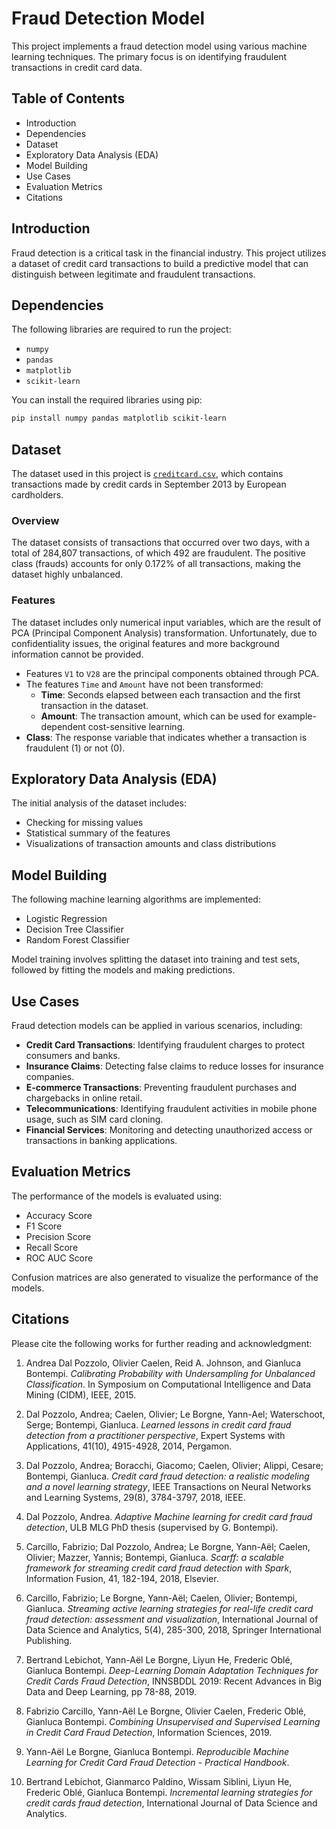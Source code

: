 # Fraud Detection Model

This project implements a fraud detection model using various machine learning techniques. The primary focus is on identifying fraudulent transactions in credit card data.

## Table of Contents

- Introduction
- Dependencies
- Dataset
- Exploratory Data Analysis (EDA)
- Model Building
- Use Cases
- Evaluation Metrics
- Citations

## Introduction

Fraud detection is a critical task in the financial industry. This project utilizes a dataset of credit card transactions to build a predictive model that can distinguish between legitimate and fraudulent transactions.

## Dependencies

The following libraries are required to run the project:

- `numpy`
- `pandas`
- `matplotlib`
- `scikit-learn`

You can install the required libraries using pip:

```bash
pip install numpy pandas matplotlib scikit-learn
```

## Dataset

The dataset used in this project is [`creditcard.csv`](https://www.kaggle.com/datasets/mlg-ulb/creditcardfraud?resource=download), which contains transactions made by credit cards in September 2013 by European cardholders.

### Overview
The dataset consists of transactions that occurred over two days, with a total of 284,807 transactions, of which 492 are fraudulent. The positive class (frauds) accounts for only 0.172% of all transactions, making the dataset highly unbalanced.

### Features
The dataset includes only numerical input variables, which are the result of PCA (Principal Component Analysis) transformation. Unfortunately, due to confidentiality issues, the original features and more background information cannot be provided.
- Features `V1` to `V28` are the principal components obtained through PCA.
- The features `Time` and `Amount` have not been transformed:
  - **Time**: Seconds elapsed between each transaction and the first transaction in the dataset.
  - **Amount**: The transaction amount, which can be used for example-dependent cost-sensitive learning.
- **Class**: The response variable that indicates whether a transaction is fraudulent (1) or not (0).

## Exploratory Data Analysis (EDA)
The initial analysis of the dataset includes:
- Checking for missing values
- Statistical summary of the features
- Visualizations of transaction amounts and class distributions

## Model Building
The following machine learning algorithms are implemented:
- Logistic Regression
- Decision Tree Classifier
- Random Forest Classifier

Model training involves splitting the dataset into training and test sets, followed by fitting the models and making predictions.

## Use Cases
Fraud detection models can be applied in various scenarios, including:
- **Credit Card Transactions**: Identifying fraudulent charges to protect consumers and banks.
- **Insurance Claims**: Detecting false claims to reduce losses for insurance companies.
- **E-commerce Transactions**: Preventing fraudulent purchases and chargebacks in online retail.
- **Telecommunications**: Identifying fraudulent activities in mobile phone usage, such as SIM card cloning.
- **Financial Services**: Monitoring and detecting unauthorized access or transactions in banking applications.

## Evaluation Metrics
The performance of the models is evaluated using:
- Accuracy Score
- F1 Score
- Precision Score
- Recall Score
- ROC AUC Score

Confusion matrices are also generated to visualize the performance of the models.

## Citations

Please cite the following works for further reading and acknowledgment:

1. Andrea Dal Pozzolo, Olivier Caelen, Reid A. Johnson, and Gianluca Bontempi. *Calibrating Probability with Undersampling for Unbalanced Classification*. In Symposium on Computational Intelligence and Data Mining (CIDM), IEEE, 2015.

2. Dal Pozzolo, Andrea; Caelen, Olivier; Le Borgne, Yann-Ael; Waterschoot, Serge; Bontempi, Gianluca. *Learned lessons in credit card fraud detection from a practitioner perspective*, Expert Systems with Applications, 41(10), 4915-4928, 2014, Pergamon.

3. Dal Pozzolo, Andrea; Boracchi, Giacomo; Caelen, Olivier; Alippi, Cesare; Bontempi, Gianluca. *Credit card fraud detection: a realistic modeling and a novel learning strategy*, IEEE Transactions on Neural Networks and Learning Systems, 29(8), 3784-3797, 2018, IEEE.

4. Dal Pozzolo, Andrea. *Adaptive Machine learning for credit card fraud detection*, ULB MLG PhD thesis (supervised by G. Bontempi).

5. Carcillo, Fabrizio; Dal Pozzolo, Andrea; Le Borgne, Yann-Aël; Caelen, Olivier; Mazzer, Yannis; Bontempi, Gianluca. *Scarff: a scalable framework for streaming credit card fraud detection with Spark*, Information Fusion, 41, 182-194, 2018, Elsevier.

6. Carcillo, Fabrizio; Le Borgne, Yann-Aël; Caelen, Olivier; Bontempi, Gianluca. *Streaming active learning strategies for real-life credit card fraud detection: assessment and visualization*, International Journal of Data Science and Analytics, 5(4), 285-300, 2018, Springer International Publishing.

7. Bertrand Lebichot, Yann-Aël Le Borgne, Liyun He, Frederic Oblé, Gianluca Bontempi. *Deep-Learning Domain Adaptation Techniques for Credit Cards Fraud Detection*, INNSBDDL 2019: Recent Advances in Big Data and Deep Learning, pp 78-88, 2019.

8. Fabrizio Carcillo, Yann-Aël Le Borgne, Olivier Caelen, Frederic Oblé, Gianluca Bontempi. *Combining Unsupervised and Supervised Learning in Credit Card Fraud Detection*, Information Sciences, 2019.

9. Yann-Aël Le Borgne, Gianluca Bontempi. *Reproducible Machine Learning for Credit Card Fraud Detection - Practical Handbook*.

10. Bertrand Lebichot, Gianmarco Paldino, Wissam Siblini, Liyun He, Frederic Oblé, Gianluca Bontempi. *Incremental learning strategies for credit cards fraud detection*, International Journal of Data Science and Analytics.
